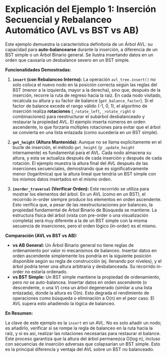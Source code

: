 # Explicación del Ejemplo 1: Inserción Secuencial y Rebalanceo Automático (AVL vs BST vs AB)

Este ejemplo demuestra la característica definitoria de un Árbol AVL: su capacidad para **auto-balancearse** durante la inserción, a diferencia de un BST simple o un Árbol Binario general. Se ilustra insertando datos en un orden que causaría un desbalance severo en un BST simple.

**Funcionalidades Demostradas:**

1.  **`insert` (con Rebalanceo Interno):** La operación `avl_tree.insert()` no solo coloca el nuevo nodo en la posición correcta según las reglas del BST (menor a la izquierda, mayor a la derecha), sino que, después de la inserción, recorre la ruta de regreso hacia la raíz. En cada nodo visitado, recalcula su altura y su factor de balance (`get_balance_factor`). Si el factor de balance excede el rango válido (-1, 0, 1), el algoritmo de inserción realiza **rotaciones** (`_rotate_left`, `_rotate_right` o combinaciones) para reestructurar el subárbol desbalanceado y restaurar la propiedad AVL. El ejemplo inserta números en orden ascendente, lo que forzaría múltiples rotaciones para evitar que el árbol se convierta en una lista enlazada (como sucedería en un BST simple).

2.  **`get_height` (Altura Mantenida):** Aunque no se llama explícitamente en el bucle de inserción, el método `get_height` (y `_update_height` internamente) es fundamental para el AVL. Cada nodo almacena su altura, y esta se actualiza después de cada inserción y después de cada rotación. El ejemplo muestra la altura final del AVL después de las inserciones secuenciales, demostrando que es significativamente menor (logarítmica) que la altura lineal que tendría un BST simple con los mismos datos insertados en el mismo orden.

3.  **`inorder_traversal` (Verificar Orden):** Este recorrido se utiliza para mostrar los elementos del árbol. En un AVL (como en un BST), el recorrido in-order siempre produce los elementos en orden ascendente. Esto verifica que, a pesar de las reestructuraciones por balanceo, la propiedad fundamental de Árbol Binario de Búsqueda se mantiene. La estructura física del árbol (vista con pre-order o una visualización completa) será muy diferente a la de un BST simple con la misma secuencia de inserciones, pero el orden lógico (in-order) es el mismo.

**Comparación (AVL vs BST vs AB):**

*   **vs AB General:** Un Árbol Binario general no tiene reglas de ordenamiento por valor ni mecanismos de balanceo. Insertar datos en orden ascendente simplemente los pondría en la siguiente posición disponible según su regla de construcción (ej. llenando por niveles), y el árbol podría tener una altura arbitraria y desbalanceada. Su recorrido in-order no estaría ordenado.
*   **vs BST Simple:** Un BST simple mantiene la propiedad de ordenamiento, pero *no* se auto-balancea. Insertar datos en orden ascendente (o descendente, o una V) crea un árbol degenerado (similar a una lista enlazada), donde la altura es O(n). Esto degrada el rendimiento de operaciones como búsqueda o eliminación a O(n) en el peor caso. El AVL supera esto añadiendo la lógica de balanceo.

**En Resumen:**

La clave de este ejemplo es la `insert` en un AVL. No es solo añadir un nodo; es añadirlo, verificar si se rompe la regla de balanceo en la ruta hacia la raíz, y si es así, realizar las rotaciones necesarias para restaurar el balance. Este proceso garantiza que la altura del árbol permanezca O(log n), incluso con secuencias de inserción adversas que colapsarían un BST simple. Esto es la principal diferencia y ventaja del AVL sobre un BST no balanceado.
